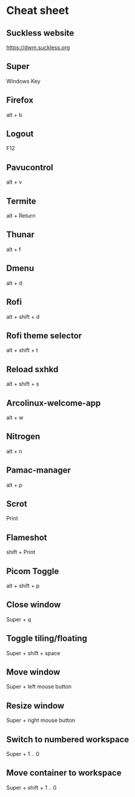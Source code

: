 # Cheat sheet

## Suckless website

https://dwm.suckless.org

## Super

Windows Key

## Firefox

alt + b

## Logout

F12

## Pavucontrol

alt + v

## Termite

alt + Return

## Thunar

alt + f

## Dmenu

alt + d

## Rofi

alt + shift + d

## Rofi theme selector

alt + shift + t

## Reload sxhkd

alt + shift + s

## Arcolinux-welcome-app

alt + w

## Nitrogen

alt + n

## Pamac-manager

alt + p

## Scrot

Print

## Flameshot

shift + Print

## Picom Toggle

alt + shift + p

## Close window

Super + q

## Toggle tiling/floating
 
Super + shift + space

## Move window

Super + left mouse button

## Resize window

Super + right mouse button

## Switch to numbered workspace

Super + 1 .. 0

## Move container to workspace

Super + shift + 1 .. 0
